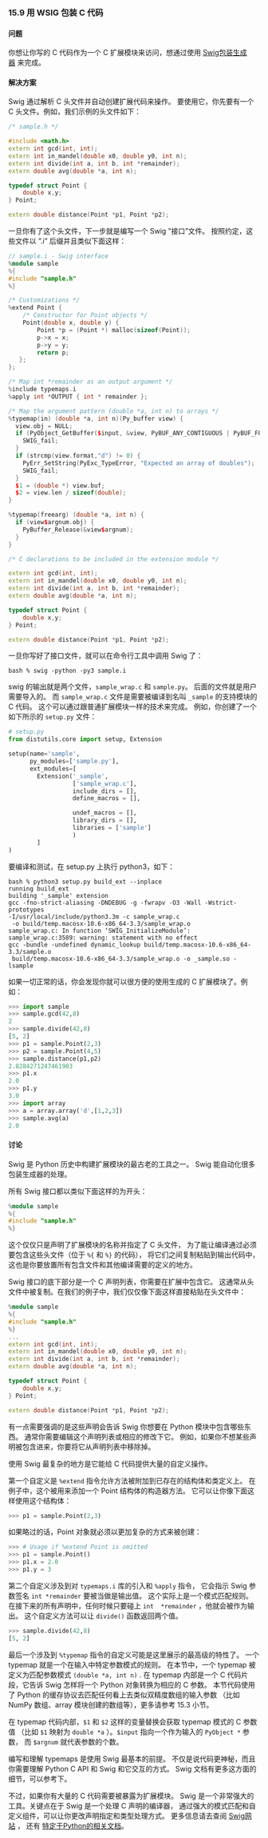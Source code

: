 ### 15.9 用 WSIG 包装 C 代码

#### 问题

你想让你写的 C 代码作为一个 C 扩展模块来访问，想通过使用 [Swig包装生成器](http://www.swig.org/) 来完成。

#### 解决方案

Swig 通过解析 C 头文件并自动创建扩展代码来操作。 要使用它，你先要有一个 C 头文件。例如，我们示例的头文件如下：

```c++
/* sample.h */

#include <math.h>
extern int gcd(int, int);
extern int in_mandel(double x0, double y0, int n);
extern int divide(int a, int b, int *remainder);
extern double avg(double *a, int n);

typedef struct Point {
    double x,y;
} Point;

extern double distance(Point *p1, Point *p2);
```

一旦你有了这个头文件，下一步就是编写一个 Swig ”接口”文件。 按照约定，这些文件以 ”.i” 后缀并且类似下面这样：

```c++
// sample.i - Swig interface
%module sample
%{
#include "sample.h"
%}

/* Customizations */
%extend Point {
    /* Constructor for Point objects */
    Point(double x, double y) {
        Point *p = (Point *) malloc(sizeof(Point));
        p->x = x;
        p->y = y;
        return p;
   };
};

/* Map int *remainder as an output argument */
%include typemaps.i
%apply int *OUTPUT { int * remainder };

/* Map the argument pattern (double *a, int n) to arrays */
%typemap(in) (double *a, int n)(Py_buffer view) {
  view.obj = NULL;
  if (PyObject_GetBuffer($input, &view, PyBUF_ANY_CONTIGUOUS | PyBUF_FORMAT) == -1) {
    SWIG_fail;
  }
  if (strcmp(view.format,"d") != 0) {
    PyErr_SetString(PyExc_TypeError, "Expected an array of doubles");
    SWIG_fail;
  }
  $1 = (double *) view.buf;
  $2 = view.len / sizeof(double);
}

%typemap(freearg) (double *a, int n) {
  if (view$argnum.obj) {
    PyBuffer_Release(&view$argnum);
  }
}

/* C declarations to be included in the extension module */

extern int gcd(int, int);
extern int in_mandel(double x0, double y0, int n);
extern int divide(int a, int b, int *remainder);
extern double avg(double *a, int n);

typedef struct Point {
    double x,y;
} Point;

extern double distance(Point *p1, Point *p2);
```

一旦你写好了接口文件，就可以在命令行工具中调用 Swig 了：

```shell
bash % swig -python -py3 sample.i
```

swig 的输出就是两个文件，`sample_wrap.c` 和 `sample.py`。 后面的文件就是用户需要导入的。 而 `sample_wrap.c` 文件是需要被编译到名叫 `_sample` 的支持模块的 C 代码。 这个可以通过跟普通扩展模块一样的技术来完成。 例如，你创建了一个如下所示的 `setup.py` 文件：

```python
# setup.py
from distutils.core import setup, Extension

setup(name='sample',
      py_modules=['sample.py'],
      ext_modules=[
        Extension('_sample',
                  ['sample_wrap.c'],
                  include_dirs = [],
                  define_macros = [],

                  undef_macros = [],
                  library_dirs = [],
                  libraries = ['sample']
                  )
        ]
)
```

要编译和测试，在 setup.py 上执行 python3，如下：

```shell
bash % python3 setup.py build_ext --inplace
running build_ext
building '_sample' extension
gcc -fno-strict-aliasing -DNDEBUG -g -fwrapv -O3 -Wall -Wstrict-prototypes
-I/usr/local/include/python3.3m -c sample_wrap.c
 -o build/temp.macosx-10.6-x86_64-3.3/sample_wrap.o
sample_wrap.c: In function ‘SWIG_InitializeModule’:
sample_wrap.c:3589: warning: statement with no effect
gcc -bundle -undefined dynamic_lookup build/temp.macosx-10.6-x86_64-3.3/sample.o
 build/temp.macosx-10.6-x86_64-3.3/sample_wrap.o -o _sample.so -lsample
```

如果一切正常的话，你会发现你就可以很方便的使用生成的 C 扩展模块了。例如：

```python
>>> import sample
>>> sample.gcd(42,8)
2
>>> sample.divide(42,8)
[5, 2]
>>> p1 = sample.Point(2,3)
>>> p2 = sample.Point(4,5)
>>> sample.distance(p1,p2)
2.8284271247461903
>>> p1.x
2.0
>>> p1.y
3.0
>>> import array
>>> a = array.array('d',[1,2,3])
>>> sample.avg(a)
2.0
```

#### 讨论

Swig 是 Python 历史中构建扩展模块的最古老的工具之一。 Swig 能自动化很多包装生成器的处理。

所有 Swig 接口都以类似下面这样的为开头：

```c++
%module sample
%{
#include "sample.h"
%}
```

这个仅仅只是声明了扩展模块的名称并指定了 C 头文件， 为了能让编译通过必须要包含这些头文件（位于 `%{` 和 `%}` 的代码）， 将它们之间复制粘贴到输出代码中，这也是你要放置所有包含文件和其他编译需要的定义的地方。

Swig 接口的底下部分是一个 C 声明列表，你需要在扩展中包含它。 这通常从头文件中被复制。在我们的例子中，我们仅仅像下面这样直接粘贴在头文件中：

```c++
%module sample
%{
#include "sample.h"
%}
...
extern int gcd(int, int);
extern int in_mandel(double x0, double y0, int n);
extern int divide(int a, int b, int *remainder);
extern double avg(double *a, int n);

typedef struct Point {
    double x,y;
} Point;

extern double distance(Point *p1, Point *p2);
```

有一点需要强调的是这些声明会告诉 Swig 你想要在 Python 模块中包含哪些东西。 通常你需要编辑这个声明列表或相应的修改下它。 例如，如果你不想某些声明被包含进来，你要将它从声明列表中移除掉。

使用 Swig 最复杂的地方是它能给 C 代码提供大量的自定义操作。 

第一个自定义是 `%extend` 指令允许方法被附加到已存在的结构体和类定义上。 在例子中，这个被用来添加一个 Point 结构体的构造器方法。 它可以让你像下面这样使用这个结构体：

```python
>>> p1 = sample.Point(2,3)
```

如果略过的话，Point 对象就必须以更加复杂的方式来被创建：

```python
>>> # Usage if %extend Point is omitted
>>> p1 = sample.Point()
>>> p1.x = 2.0
>>> p1.y = 3
```

第二个自定义涉及到对 `typemaps.i` 库的引入和 `%apply` 指令， 它会指示 Swig 参数签名 `int *remainder` 要被当做是输出值。 这个实际上是一个模式匹配规则。 在接下来的所有声明中，任何时候只要碰上 `int  *remainder` ，他就会被作为输出。 这个自定义方法可以让 `divide()` 函数返回两个值。

```python
>>> sample.divide(42,8)
[5, 2]
```

最后一个涉及到 `%typemap` 指令的自定义可能是这里展示的最高级的特性了。 一个 typemap 就是一个在输入中特定参数模式的规则。 在本节中，一个 typemap 被定义为匹配参数模式 `(double *a, int n)` . 在 typemap 内部是一个 C 代码片段，它告诉 Swig 怎样将一个 Python 对象转换为相应的 C 参数。 本节代码使用了 Python 的缓存协议去匹配任何看上去类似双精度数组的输入参数 （比如 NumPy 数组、array 模块创建的数组等），更多请参考 15.3 小节。

在 typemap 代码内部，`$1` 和 `$2` 这样的变量替换会获取 typemap 模式的 C 参数值 （比如 `$1` 映射为 `double *a` ）。`$input` 指向一个作为输入的 `PyObject *` 参数， 而 `$argnum` 就代表参数的个数。

编写和理解 typemaps 是使用 Swig 最基本的前提。 不仅是说代码更神秘，而且你需要理解 Python C API 和 Swig 和它交互的方式。 Swig 文档有更多这方面的细节，可以参考下。

不过，如果你有大量的 C 代码需要被暴露为扩展模块。 Swig 是一个非常强大的工具。关键点在于 Swig 是一个处理 C 声明的编译器， 通过强大的模式匹配和自定义组件，可以让你更改声明指定和类型处理方式。 更多信息请去查阅 [Swig网站](http://www.swig.org/) ， 还有 [特定于Python的相关文档](http://www.swig.org/Doc2.0/Python.html)。